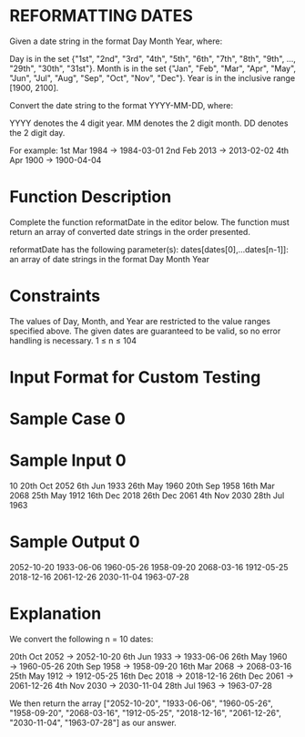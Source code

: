 REFORMATTING DATES
==================
Given a date string in the format Day Month Year, where:

Day is in the set {"1st", "2nd", "3rd", "4th", "5th", "6th", "7th", "8th", "9th", …, "29th", "30th", "31st"}.
Month is in the set {"Jan", "Feb", "Mar", "Apr", "May", "Jun", "Jul", "Aug", "Sep", "Oct", "Nov", "Dec"}.
Year is in the inclusive range [1900, 2100].
 

Convert the date string to the format YYYY-MM-DD, where:

YYYY denotes the 4 digit year.
MM denotes the 2 digit month.
DD denotes the 2 digit day.
 

For example:
1st Mar 1984 → 1984-03-01
2nd Feb 2013 → 2013-02-02
4th Apr 1900 → 1900-04-04
 

Function Description 
====================
Complete the function reformatDate in the editor below. The function must return an array of converted date strings in the order presented.

 

reformatDate has the following parameter(s):
    dates[dates[0],...dates[n-1]]:  an array of date strings in the format Day Month Year

 

Constraints
===========
The values of Day, Month, and Year are restricted to the value ranges specified above.
The given dates are guaranteed to be valid, so no error handling is necessary.
1 ≤ n ≤ 104
 

Input Format for Custom Testing
==============================

Sample Case 0
=============

Sample Input 0
==============
10
20th Oct 2052
6th Jun 1933
26th May 1960
20th Sep 1958
16th Mar 2068
25th May 1912
16th Dec 2018
26th Dec 2061
4th Nov 2030
28th Jul 1963

Sample Output 0
===============
2052-10-20
1933-06-06
1960-05-26
1958-09-20
2068-03-16
1912-05-25
2018-12-16
2061-12-26
2030-11-04
1963-07-28


Explanation
===========
We convert the following n = 10 dates:

20th Oct 2052 → 2052-10-20
 6th Jun 1933 → 1933-06-06
26th May 1960 → 1960-05-26
20th Sep 1958 → 1958-09-20
16th Mar 2068 → 2068-03-16
25th May 1912 → 1912-05-25
16th Dec 2018 → 2018-12-16
26th Dec 2061 → 2061-12-26
 4th Nov 2030 → 2030-11-04
28th Jul 1963 → 1963-07-28


We then return the array ["2052-10-20", "1933-06-06", "1960-05-26",
                          "1958-09-20", "2068-03-16", "1912-05-25",
                          "2018-12-16", "2061-12-26", "2030-11-04",
                          "1963-07-28"] as our answer.